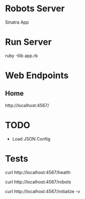 Robots Server
=============

Sinatra App

Run Server
==========
ruby -Ilib app.rb

Web Endpoints
=============

Home
----
http://localhost:4567/




TODO
====
- Load JSON Config


Tests
=====

curl http://localhost:4567/health

curl http://localhost:4567/robots

curl http://localhost:4567/initialize -v


